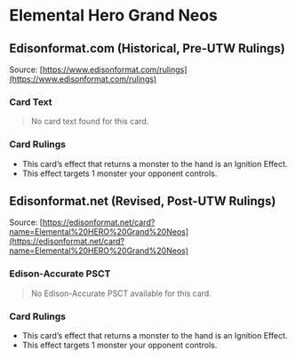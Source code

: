 # Elemental Hero Grand Neos

## Edisonformat.com (Historical, Pre-UTW Rulings)

Source: [https://www.edisonformat.com/rulings](https://www.edisonformat.com/rulings)

### Card Text

> No card text found for this card.

### Card Rulings

*   This card’s effect that returns a monster to the hand is an Ignition Effect.
*   This effect targets 1 monster your opponent controls.

## Edisonformat.net (Revised, Post-UTW Rulings)

Source: [https://edisonformat.net/card?name=Elemental%20HERO%20Grand%20Neos](https://edisonformat.net/card?name=Elemental%20HERO%20Grand%20Neos)

### Edison-Accurate PSCT

> No Edison-Accurate PSCT available for this card.

### Card Rulings

*   This card’s effect that returns a monster to the hand is an Ignition Effect.
*   This effect targets 1 monster your opponent controls.
            